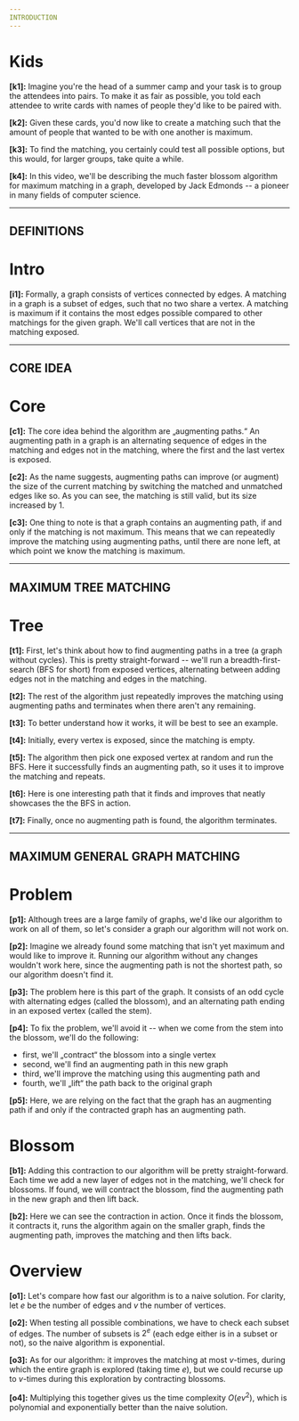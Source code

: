 ```yaml
---
INTRODUCTION
---
```


# Kids
**[k1]:** Imagine you're the head of a summer camp and your task is to group the attendees into pairs. To make it as fair as possible, you told each attendee to write cards with names of people they'd like to be paired with.

**[k2]:** Given these cards, you'd now like to create a matching such that the amount of people that wanted to be with one another is maximum.

**[k3]:** To find the matching, you certainly could test all possible options, but this would, for larger groups, take quite a while.

**[k4]:** In this video, we'll be describing the much faster blossom algorithm for maximum matching in a graph, developed by Jack Edmonds -- a pioneer in many fields of computer science.

---
DEFINITIONS
---

# Intro
**[i1]:** Formally, a graph consists of vertices connected by edges. A matching in a graph is a subset of edges, such that no two share a vertex. A matching is maximum if it contains the most edges possible compared to other matchings for the given graph. We'll call vertices that are not in the matching exposed.

---
CORE IDEA
---

# Core
**[c1]:** The core idea behind the algorithm are „augmenting paths.“ An augmenting path in a graph is an alternating sequence of edges in the matching and edges not in the matching, where the first and the last vertex is exposed.

**[c2]:** As the name suggests, augmenting paths can improve (or augment) the size of the current matching by switching the matched and unmatched edges like so. As you can see, the matching is still valid, but its size increased by 1.

**[c3]:** One thing to note is that a graph contains an augmenting path, if and only if the matching is not maximum. This means that we can repeatedly improve the matching using augmenting paths, until there are none left, at which point we know the matching is maximum.

---
MAXIMUM TREE MATCHING
---

# Tree
**[t1]:** First, let's think about how to find augmenting paths in a tree (a graph without cycles). This is pretty straight-forward -- we'll run a breadth-first-search (BFS for short) from exposed vertices, alternating between adding edges not in the matching and edges in the matching.

**[t2]:** The rest of the algorithm just repeatedly improves the matching using augmenting paths and terminates when there aren't any remaining.

**[t3]:** To better understand how it works, it will be best to see an example.

**[t4]:** Initially, every vertex is exposed, since the matching is empty.

**[t5]:** The algorithm then pick one exposed vertex at random and run the BFS. Here it successfully finds an augmenting path, so it uses it to improve the matching and repeats.

**[t6]:** Here is one interesting path that it finds and improves that neatly showcases the the BFS in action.

**[t7]:** Finally, once no augmenting path is found, the algorithm terminates.

---
MAXIMUM GENERAL GRAPH MATCHING
---

# Problem
**[p1]:** Although trees are a large family of graphs, we'd like our algorithm to work on all of them, so let's consider a graph our algorithm will not work on.

**[p2]:** Imagine we already found some matching that isn't yet maximum and would like to improve it. Running our algorithm without any changes wouldn't work here, since the augmenting path is not the shortest path, so our algorithm doesn't find it.

**[p3]:** The problem here is this part of the graph. It consists of an odd cycle with alternating edges (called the blossom), and an alternating path ending in an exposed vertex (called the stem).

**[p4]:** To fix the problem, we'll avoid it -- when we come from the stem into the blossom, we'll do the following:

- first, we'll „contract“ the blossom into a single vertex
- second, we'll find an augmenting path in this new graph
- third, we'll improve the matching using this augmenting path and
- fourth, we'll „lift“ the path back to the original graph

**[p5]:** Here, we are relying on the fact that the graph has an augmenting path if and only if the contracted graph has an augmenting path.

# Blossom
**[b1]:** Adding this contraction to our algorithm will be pretty straight-forward. Each time we add a new layer of edges not in the matching, we'll check for blossoms. If found, we will contract the blossom, find the augmenting path in the new graph and then lift back.

**[b2]:** Here we can see the contraction in action. Once it finds the blossom, it contracts it, runs the algorithm again on the smaller graph, finds the augmenting path, improves the matching and then lifts back.

# Overview
**[o1]:** Let's compare how fast our algorithm is to a naive solution. For clarity, let $e$ be the number of edges and $v$ the number of vertices.

**[o2]:** When testing all possible combinations, we have to check each subset of edges. The number of subsets is $2^e$ (each edge either is in a subset or not), so the naive algorithm is exponential.

**[o3]:** As for our algorithm: it improves the matching at most $v$-times, during which the entire graph is explored (taking time $e$), but we could recurse up to $v$-times during this exploration by contracting blossoms.

**[o4]:** Multiplying this together gives us the time complexity $O(e v^2)$, which is polynomial and exponentially better than the naive solution.
